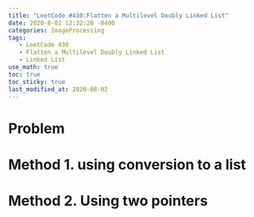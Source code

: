 ```yaml
---
title: "LeetCode #430:Flatten a Multilevel Doubly Linked List"
date: 2020-8-02 12:32:28 -0400
categories: ImageProcessing
tags:
   - LeetCode 430 
   - Flatten a Multilevel Doubly Linked List
   - Linked List 
use_math: true
toc: true
toc_sticky: true
last_modified_at: 2020-08-02
---
```


# Problem 

# Method 1. using conversion to a list 

<script src="https://gist.github.com/gimoonnam/ba11cccd166cf8c6d1c0efb9ea544cbc.js"></script>


# Method 2. Using two pointers

